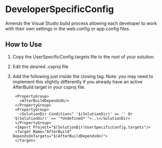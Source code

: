# DeveloperSpecificConfig
Amends the Visual Studio build process allowing each developer to work with their own settings in the web.config or app.config files.

## How to Use
1. Copy the UserSpecificConfig.targets file to the root of your solution.
2. Edit the desired .csproj file
3. Add the following just inside the closing </Project> tag:
   Note: you may need to implement this slightly differently if you already have an active AfterBuild target in your csproj file.
   
        <PropertyGroup>
          <AfterBuildDependsOn/>
        </PropertyGroup>
        <PropertyGroup>
          <SolutionDir Condition=" '$(SolutionDir)' == '' Or '$(SolutionDir)' == '*Undefined*'">..\</SolutionDir>
        </PropertyGroup>
        <Import Project="$(SolutionDir)UserSpecificConfig.targets"/>
        <Target Name="AfterBuild" DependsOnTargets="$(AfterBuildDependsOn)">
        </Target>

